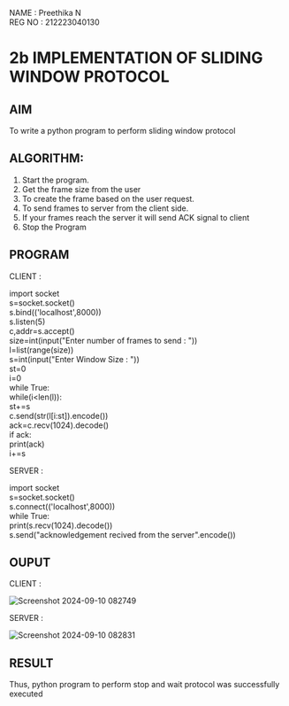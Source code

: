 NAME : Preethika N       
REG NO : 212223040130

# 2b IMPLEMENTATION OF SLIDING WINDOW PROTOCOL
## AIM  

To write a python program to perform sliding window protocol

## ALGORITHM:
1. Start the program.
2. Get the frame size from the user
3. To create the frame based on the user request.
4. To send frames to server from the client side.
5. If your frames reach the server it will send ACK signal to client
6. Stop the Program
## PROGRAM

CLIENT :

import socket       
s=socket.socket()          
s.bind(('localhost',8000))              
s.listen(5)              
c,addr=s.accept()                                    
size=int(input("Enter number of frames to send : "))                       
l=list(range(size))                     
s=int(input("Enter Window Size : "))                   
st=0                   
i=0                  
while True:                    
    while(i<len(l)):                     
            st+=s                               
            c.send(str(l[i:st]).encode())                          
            ack=c.recv(1024).decode()                             
            if ack:                         
                print(ack)                           
                i+=s                     

SERVER : 

import socket               
s=socket.socket()                 
s.connect(('localhost',8000))               
while True:                          
    print(s.recv(1024).decode())                                
    s.send("acknowledgement recived from the server".encode())                 

## OUPUT

CLIENT :

![Screenshot 2024-09-10 082749](https://github.com/user-attachments/assets/4162c8df-180f-4ab0-a6d8-158307145e8f) 

SERVER :

![Screenshot 2024-09-10 082831](https://github.com/user-attachments/assets/01a0af4c-4b7b-45d9-b6d0-42fde97bae3e)


## RESULT
Thus, python program to perform stop and wait protocol was successfully executed

